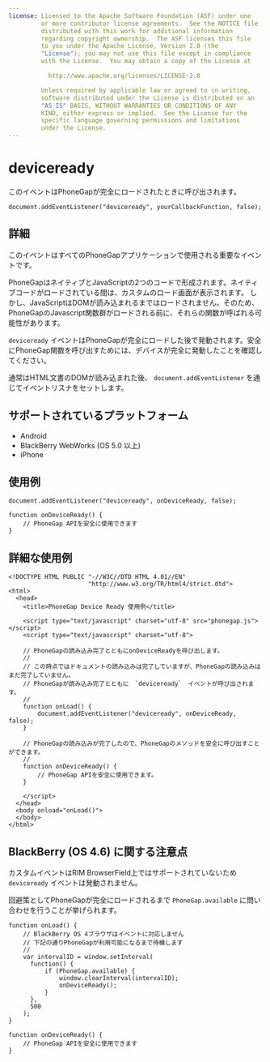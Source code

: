 ```yaml
---
license: Licensed to the Apache Software Foundation (ASF) under one
         or more contributor license agreements.  See the NOTICE file
         distributed with this work for additional information
         regarding copyright ownership.  The ASF licenses this file
         to you under the Apache License, Version 2.0 (the
         "License"); you may not use this file except in compliance
         with the License.  You may obtain a copy of the License at

           http://www.apache.org/licenses/LICENSE-2.0

         Unless required by applicable law or agreed to in writing,
         software distributed under the License is distributed on an
         "AS IS" BASIS, WITHOUT WARRANTIES OR CONDITIONS OF ANY
         KIND, either express or implied.  See the License for the
         specific language governing permissions and limitations
         under the License.
---
```


deviceready
===========

このイベントはPhoneGapが完全にロードされたときに呼び出されます。


    document.addEventListener("deviceready", yourCallbackFunction, false);

詳細
-------

このイベントはすべてのPhoneGapアプリケーションで使用される重要なイベントです。

PhoneGapはネイティブとJavaScriptの2つのコードで形成されます。ネイティブコードがロードされている間は、カスタムのロード画面が表示されます。
しかし、JavaScriptはDOMが読み込まれるまではロードされません。そのため、PhoneGapのJavascript関数群がロードされる前に、それらの関数が呼ばれる可能性があります。

`deviceready` イベントはPhoneGapが完全にロードした後で発動されます。安全にPhoneGap関数を呼び出すためには、デバイスが完全に発動したことを確認してください。

通常はHTML文書のDOMが読み込まれた後、 `document.addEventListener` を通じてイベントリスナをセットします。

サポートされているプラットフォーム
-------------------

- Android
- BlackBerry WebWorks (OS 5.0 以上)
- iPhone

使用例
-------------

    document.addEventListener("deviceready", onDeviceReady, false);

    function onDeviceReady() {
        // PhoneGap APIを安全に使用できます
    }

詳細な使用例
------------

    <!DOCTYPE HTML PUBLIC "-//W3C//DTD HTML 4.01//EN"
                          "http://www.w3.org/TR/html4/strict.dtd">
    <html>
      <head>
        <title>PhoneGap Device Ready 使用例</title>

        <script type="text/javascript" charset="utf-8" src="phonegap.js"></script>
        <script type="text/javascript" charset="utf-8">

        // PhoneGapの読み込み完了とともにonDeviceReadyを呼び出します。
        //
        // この時点ではドキュメントの読み込みは完了していますが、PhoneGapの読み込みはまだ完了していません。
        // PhoneGapが読み込み完了とともに　`deviceready`　イベントが呼び出されます。
        // 
        function onLoad() {
            document.addEventListener("deviceready", onDeviceReady, false);
        }

        // PhoneGapの読み込みが完了したので、PhoneGapのメソッドを安全に呼び出すことができます。
        //
        function onDeviceReady() {
            // PhoneGap APIを安全に使用できます。
        }

        </script>
      </head>
      <body onload="onLoad()">
      </body>
    </html>
    
BlackBerry (OS 4.6) に関する注意点
--------------------------

カスタムイベントはRIM BrowserField上ではサポートされていないため `deviceready` イベントは発動されません。

回避策としてPhoneGapが完全にロードされるまで `PhoneGap.available` に問い合わせを行うことが挙げられます。


    function onLoad() {
        // BlackBerry OS 4ブラウザはイベントに対応しません
        // 下記の通りPhoneGapが利用可能になるまで待機します
        //
        var intervalID = window.setInterval(
          function() {
              if (PhoneGap.available) {
                  window.clearInterval(intervalID);
                  onDeviceReady();
              }
          },
          500
        );
    }

    function onDeviceReady() {
        // PhoneGap APIを安全に使用できます
    }